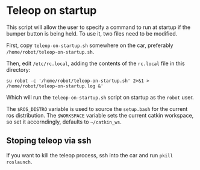 # Teleop on startup

This script will allow the user to specify a command to run at startup if the bumper button is being held. To use it, two files need to be modified.

First, copy `teleop-on-startup.sh` somewhere on the car, preferably `/home/robot/teleop-on-startup.sh`.

Then, edit `/etc/rc.local`, adding the contents of the `rc.local` file in this directory:
```
su robot -c '/home/robot/teleop-on-startup.sh' 2>&1 > /home/robot/teleop-on-startup.log &'
```
Which will run the `teleop-on-startup.sh` script on startup as the `robot` user.

The `$ROS_DISTRO` variable is used to source the `setup.bash` for the current ros distribution.
The `$WORKSPACE` variable sets the current catkin workspace, so set it accorndingly, defaults to `~/catkin_ws`.

## Stoping teleop via ssh

If you want to kill the teleop process, ssh into the car and run `pkill roslaunch`.
